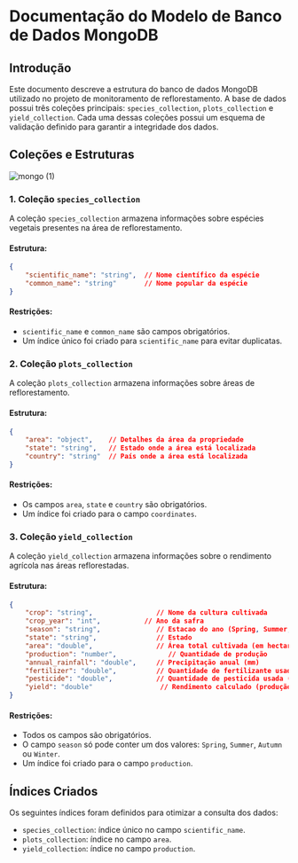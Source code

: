 # Documentação do Modelo de Banco de Dados MongoDB

## Introdução
Este documento descreve a estrutura do banco de dados MongoDB utilizado no projeto de monitoramento de reflorestamento. A base de dados possui três coleções principais: `species_collection`, `plots_collection` e `yield_collection`. Cada uma dessas coleções possui um esquema de validação definido para garantir a integridade dos dados.

## Coleções e Estruturas

![mongo (1)](https://github.com/user-attachments/assets/22c6110f-7b4d-4687-a45a-0fffcb6efd97)

### 1. Coleção `species_collection`
A coleção `species_collection` armazena informações sobre espécies vegetais presentes na área de reflorestamento.

#### Estrutura:
```json
{
    "scientific_name": "string",  // Nome científico da espécie
    "common_name": "string"       // Nome popular da espécie
}
```

#### Restrições:
- `scientific_name` e `common_name` são campos obrigatórios.
- Um índice único foi criado para `scientific_name` para evitar duplicatas.

### 2. Coleção `plots_collection`
A coleção `plots_collection` armazena informações sobre áreas de reflorestamento.

#### Estrutura:
```json
{
    "area": "object",    // Detalhes da área da propriedade
    "state": "string",   // Estado onde a área está localizada
    "country": "string"  // País onde a área está localizada
}
```

#### Restrições:
- Os campos `area`, `state` e `country` são obrigatórios.
- Um índice foi criado para o campo `coordinates`.

### 3. Coleção `yield_collection`
A coleção `yield_collection` armazena informações sobre o rendimento agrícola nas áreas reflorestadas.

#### Estrutura:
```json
{
    "crop": "string",                // Nome da cultura cultivada
    "crop_year": "int",           // Ano da safra
    "season": "string",              // Estacao do ano (Spring, Summer, Autumn, Winter)
    "state": "string",               // Estado
    "area": "double",                // Área total cultivada (em hectares)
    "production": "number",             // Quantidade de produção
    "annual_rainfall": "double",     // Precipitação anual (mm)
    "fertilizer": "double",          // Quantidade de fertilizante usada (kg)
    "pesticide": "double",           // Quantidade de pesticida usada (kg)
    "yield": "double"                 // Rendimento calculado (produção por unidade de área)
}
```

#### Restrições:
- Todos os campos são obrigatórios.
- O campo `season` só pode conter um dos valores: `Spring`, `Summer`, `Autumn` ou `Winter`.
- Um índice foi criado para o campo `production`.

## Índices Criados
Os seguintes índices foram definidos para otimizar a consulta dos dados:
- `species_collection`: índice único no campo `scientific_name`.
- `plots_collection`: índice no campo `area`.
- `yield_collection`: índice no campo `production`.

